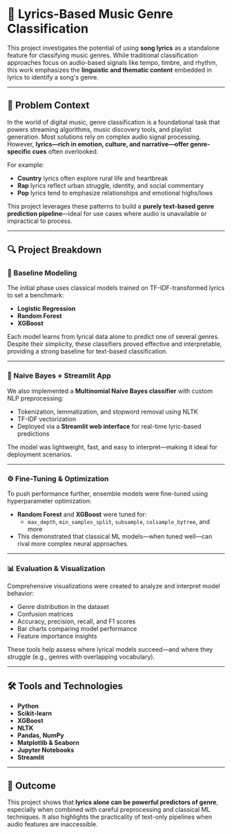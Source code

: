# 🎵 Lyrics-Based Music Genre Classification

This project investigates the potential of using **song lyrics** as a standalone feature for classifying music genres. While traditional classification approaches focus on audio-based signals like tempo, timbre, and rhythm, this work emphasizes the **linguistic and thematic content** embedded in lyrics to identify a song's genre.

---

## 🎯 Problem Context

In the world of digital music, genre classification is a foundational task that powers streaming algorithms, music discovery tools, and playlist generation. Most solutions rely on complex audio signal processing. However, **lyrics—rich in emotion, culture, and narrative—offer genre-specific cues** often overlooked.

For example:
- **Country** lyrics often explore rural life and heartbreak  
- **Rap** lyrics reflect urban struggle, identity, and social commentary  
- **Pop** lyrics tend to emphasize relationships and emotional highs/lows

This project leverages these patterns to build a **purely text-based genre prediction pipeline**—ideal for use cases where audio is unavailable or impractical to process.

---

## 🔍 Project Breakdown

### 🧪 Baseline Modeling

The initial phase uses classical models trained on TF-IDF-transformed lyrics to set a benchmark:

- **Logistic Regression**
- **Random Forest**
- **XGBoost**

Each model learns from lyrical data alone to predict one of several genres. Despite their simplicity, these classifiers proved effective and interpretable, providing a strong baseline for text-based classification.

---

### 🧠 Naive Bayes + Streamlit App

We also implemented a **Multinomial Naive Bayes classifier** with custom NLP preprocessing:
- Tokenization, lemmatization, and stopword removal using NLTK
- TF-IDF vectorization
- Deployed via a **Streamlit web interface** for real-time lyric-based predictions

The model was lightweight, fast, and easy to interpret—making it ideal for deployment scenarios.

---

### ⚙️ Fine-Tuning & Optimization

To push performance further, ensemble models were fine-tuned using hyperparameter optimization:

- **Random Forest** and **XGBoost** were tuned for:
  - `max_depth`, `min_samples_split`, `subsample`, `colsample_bytree`, and more
- This demonstrated that classical ML models—when tuned well—can rival more complex neural approaches.

---

### 📊 Evaluation & Visualization

Comprehensive visualizations were created to analyze and interpret model behavior:

- Genre distribution in the dataset
- Confusion matrices
- Accuracy, precision, recall, and F1 scores
- Bar charts comparing model performance
- Feature importance insights

These tools help assess where lyrical models succeed—and where they struggle (e.g., genres with overlapping vocabulary).

---

## 🛠️ Tools and Technologies

- **Python**
- **Scikit-learn**
- **XGBoost**
- **NLTK**
- **Pandas, NumPy**
- **Matplotlib & Seaborn**
- **Jupyter Notebooks**
- **Streamlit**

---

## 🚀 Outcome

This project shows that **lyrics alone can be powerful predictors of genre**, especially when combined with careful preprocessing and classical ML techniques. It also highlights the practicality of text-only pipelines when audio features are inaccessible.

